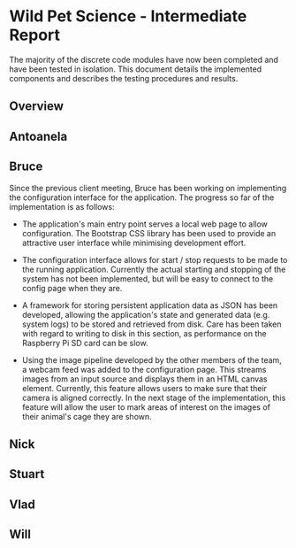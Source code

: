 # Wild Pet Science - Intermediate Report

The majority of the discrete code modules have now been completed and have been
tested in isolation. This document details the implemented components and 
describes the testing procedures and results. 

## Overview


## Antoanela


## Bruce
Since the previous client meeting, Bruce has been working on implementing the
configuration interface for the application. The progress so far of the
implementation is as follows:

* The application's main entry point serves a local web page to allow
  configuration. The Bootstrap CSS library has been used to provide an
  attractive user interface while minimising development effort.

* The configuration interface allows for start / stop requests to be made to the
  running application. Currently the actual starting and stopping of the system
  has not been implemented, but will be easy to connect to the config page when
  they are.

* A framework for storing persistent application data as JSON has been
  developed, allowing the application's state and generated data (e.g. system
  logs) to be stored and retrieved from disk. Care has been taken with regard to
  writing to disk in this section, as performance on the Raspberry Pi SD card
  can be slow.

* Using the image pipeline developed by the other members of the team, a webcam
  feed was added to the configuration page. This streams images from an input
  source and displays them in an HTML canvas element. Currently, this feature
  allows users to make sure that their camera is aligned correctly. In the next
  stage of the implementation, this feature will allow the user to mark areas of
  interest on the images of their animal's cage they are shown.

## Nick


## Stuart


## Vlad


## Will
